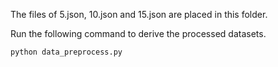 The files of 5.json, 10.json and 15.json are placed in this folder. <br>

Run the following command to derive the processed datasets. <br>
```
python data_preprocess.py
```
